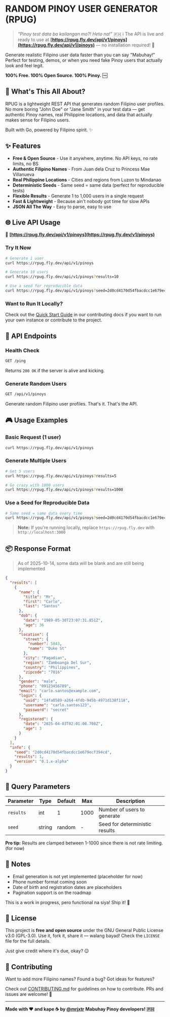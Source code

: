 # RANDOM PINOY USER GENERATOR (RPUG)

> _"Pinoy test data ba kailangan mo?! Heto na!"_ 🇵🇭
> ℹ️ The API is live and ready to use at **[https://rpug.fly.dev/api/v1/pinoys](https://rpug.fly.dev/api/v1/pinoys)** — no installation required! 🚀

Generate realistic Filipino user data faster than you can say "Mabuhay!" Perfect for testing, demos, or when you need fake Pinoy users that actually look and feel legit.

**100% Free. 100% Open Source. 100% Pinoy.** 🆓

## 🎯 What's This All About?

RPUG is a lightweight REST API that generates random Filipino user profiles. No more boring "John Doe" or "Jane Smith" in your test data — get authentic Pinoy names, real Philippine locations, and data that actually makes sense for Filipino users.

Built with Go, powered by Filipino spirit. ✨

## ✨ Features

- **Free & Open Source** - Use it anywhere, anytime. No API keys, no rate limits, no BS
- **Authentic Filipino Names** - From Juan dela Cruz to Princess Mae Villanueva
- **Real Philippine Locations** - Cities and regions from Luzon to Mindanao
- **Deterministic Seeds** - Same seed = same data (perfect for reproducible tests)
- **Flexible Results** - Generate 1 to 1,000 users in a single request
- **Fast & Lightweight** - Because ain't nobody got time for slow APIs
- **JSON All The Way** - Easy to parse, easy to use

## 🌐 Live API Usage

🔗 **[https://rpug.fly.dev/api/v1/pinoys](https://rpug.fly.dev/v1/pinoys)**

### Try It Now

```bash
# Generate 1 user
curl https://rpug.fly.dev/api/v1/pinoys

# Generate 10 users
curl https://rpug.fly.dev/api/v1/pinoys?results=10

# Use a seed for reproducible data
curl https://rpug.fly.dev/api/v1/pinoys?seed=2d0cd4170d54fbacdcc1e679ecf394cd
```

### Want to Run It Locally?

Check out the [Quick Start Guide](CONTRIBUTING.md#🛠️-development-setup) in our contributing docs if you want to run your own instance or contribute to the project.

## 📡 API Endpoints

### Health Check

```bash
GET /ping
```

Returns `200 OK` if the server is alive and kicking.

### Generate Random Users

```bash
GET /api/v1/pinoys
```

Generate random Filipino user profiles. That's it. That's the API.

## 🎮 Usage Examples

### Basic Request (1 user)

```bash
curl https://rpug.fly.dev/api/v1/pinoys
```

### Generate Multiple Users

```bash
# Get 5 users
curl https://rpug.fly.dev/api/v1/pinoys?results=5

# Go crazy with 1000 users
curl https://rpug.fly.dev/api/v1/pinoys?results=1000
```

### Use a Seed for Reproducible Data

```bash
# Same seed = same data every time
curl https://rpug.fly.dev/api/v1/pinoys?seed=2d0cd4170d54fbacdcc1e679ecf394cd
```

> **Note:** If you're running locally, replace `https://rpug.fly.dev` with `http://localhost:3000`

## 📦 Response Format

> As of 2025-10-14, some data will be blank and are still being implemented

```json
{
  "results": [
    {
      "name": {
        "title": "Mr",
        "first": "Carlo",
        "last": "Santos"
      },
      "dob": {
        "date": "1989-05-30T23:07:31.851Z",
        "age": 36
      },
      "location": {
        "street": {
          "number": 5843,
          "name": "Duke St"
        },
        "city": "Pagadian",
        "region": "Zamboanga Del Sur",
        "country": "Philippines",
        "zipcode": "7016"
      },
      "gender": "male",
      "phone": "09123456789",
      "email": "carlo.santos@example.com",
      "login": {
        "uuid": "14fa0589-a264-4fdb-945b-4971d138f118",
        "username": "carlo.santos123",
        "password": "secret"
      },
      "registered": {
        "date": "2025-04-03T02:01:00.708Z",
        "age": 3
      }
    }
  ],
  "info": {
    "seed": "2d0cd4170d54fbacdcc1e679ecf394cd",
    "results": 1,
    "version": "0.1.x-alpha"
  }
}
```

## 🔧 Query Parameters

| Parameter | Type   | Default | Max  | Description                    |
| --------- | ------ | ------- | ---- | ------------------------------ |
| `results` | int    | 1       | 1000 | Number of users to generate    |
| `seed`    | string | random  | -    | Seed for deterministic results |

**Pro tip:** Results are clamped between 1-1000 since there is not rate limiting. (for now)

## 📝 Notes

- Email generation is not yet implemented (placeholder for now)
- Phone number format coming soon
- Date of birth and registration dates are placeholders
- Pagination support is on the roadmap

This is a work in progress, pero functional na siya! Ship it! 🚢

## 📄 License

This project is **free and open source** under the GNU General Public License v3.0 (GPL-3.0). Use it, fork it, share it — walang bayad! Check the `LICENSE` file for the full details.

Just give credit where it's due, okay? 😉

## 🤝 Contributing

Want to add more Filipino names? Found a bug? Got ideas for features?

Check out [CONTRIBUTING.md](CONTRIBUTING.md) for guidelines on how to contribute. PRs and issues are welcome! 🙏

---

**Made with ❤️ and kape ☕ by [@mrjxtr](https://mrjxtr.dev)**
**Mabuhay Pinoy developers! 🇵🇭**
